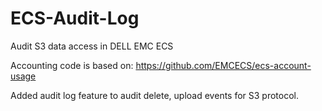 # ECS-Audit-Log
Audit S3 data access in DELL EMC ECS

Accounting code is based on:
https://github.com/EMCECS/ecs-account-usage

Added audit log feature to audit delete, upload events for S3 protocol.
